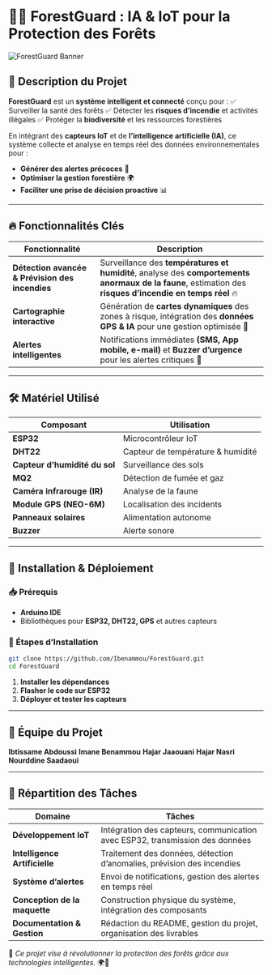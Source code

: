 # 🌲🔥 ForestGuard : IA & IoT pour la Protection des Forêts

![ForestGuard Banner](https://via.placeholder.com/1200x400?text=ForestGuard+Surveillance+Intelligente+des+For%C3%AAts)

## 📌 Description du Projet
**ForestGuard** est un **système intelligent et connecté** conçu pour :
✅ Surveiller la santé des forêts
✅ Détecter les **risques d’incendie** et activités illégales
✅ Protéger la **biodiversité** et les ressources forestières

En intégrant des **capteurs IoT** et de **l’intelligence artificielle (IA)**, ce système collecte et analyse en temps réel des données environnementales pour :
- **Générer des alertes précoces** 🚨
- **Optimiser la gestion forestière** 🌍
- **Faciliter une prise de décision proactive** 📊

---

## 🔥 Fonctionnalités Clés
| Fonctionnalité | Description |
|---------------|------------|
| **Détection avancée & Prévision des incendies** | Surveillance des **températures et humidité**, analyse des **comportements anormaux de la faune**, estimation des **risques d’incendie en temps réel** 🔥 |
| **Cartographie interactive** | Génération de **cartes dynamiques** des zones à risque, intégration des **données GPS & IA** pour une gestion optimisée 📍 |
| **Alertes intelligentes** | Notifications immédiates **(SMS, App mobile, e-mail)** et **Buzzer d’urgence** pour les alertes critiques 🚨 |

---

## 🛠️ Matériel Utilisé
| Composant | Utilisation |
|-----------|------------|
| **ESP32** | Microcontrôleur IoT |
| **DHT22** | Capteur de température & humidité |
| **Capteur d’humidité du sol** | Surveillance des sols |
| **MQ2** | Détection de fumée et gaz |
| **Caméra infrarouge (IR)** | Analyse de la faune |
| **Module GPS (NEO-6M)** | Localisation des incidents |
| **Panneaux solaires** | Alimentation autonome |
| **Buzzer** | Alerte sonore |

---

## 🚀 Installation & Déploiement
### 📥 Prérequis
- **Arduino IDE**
- Bibliothèques pour **ESP32, DHT22, GPS** et autres capteurs

### 📌 Étapes d’Installation
```bash
git clone https://github.com/Ibenammou/ForestGuard.git
cd ForestGuard
```
1. **Installer les dépendances**
2. **Flasher le code sur ESP32**
3. **Déployer et tester les capteurs**

---

## 👥 Équipe du Projet

 **Ibtissame Abdoussi** 
 **Imane Benammou** 
 **Hajar Jaaouani** 
 **Hajar Nasri** 
 **Nourddine Saadaoui** 

---

## 📌 Répartition des Tâches
| Domaine | Tâches |
|---------|--------|
| **Développement IoT** | Intégration des capteurs, communication avec ESP32, transmission des données |
| **Intelligence Artificielle** | Traitement des données, détection d’anomalies, prévision des incendies |
| **Système d’alertes** | Envoi de notifications, gestion des alertes en temps réel |
| **Conception de la maquette** | Construction physique du système, intégration des composants |
| **Documentation & Gestion** | Rédaction du README, gestion du projet, organisation des livrables |

📢 *Ce projet vise à révolutionner la protection des forêts grâce aux technologies intelligentes.* 🌍🌱
